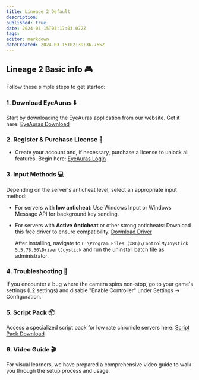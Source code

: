 ```yaml
---
title: Lineage 2 Default
description: 
published: true
date: 2024-03-15T03:17:03.072Z
tags: 
editor: markdown
dateCreated: 2024-03-15T02:39:36.765Z
---
```


## Lineage 2 Basic info :video_game:

Follow these simple steps to get started:

### 1. Download EyeAuras :arrow_down:

Start by downloading the EyeAuras application from our website. Get it here: [EyeAuras Download](https://eyeauras.net/download)

### 2. Register & Purchase License :key:

- Create your account and, if necessary, purchase a license to unlock all features. Begin here: [EyeAuras Login](https://eyeauras.net/login)

### 3. Input Methods :computer:

Depending on the server's anticheat level, select an appropriate input method:

- For servers with **low anticheat**: Use Windows Input or Windows Message API for background key sending.
- For servers with **Active Anticheat** or other strong anticheats: Download this free driver to ensure compatibility. [Download Driver](https://tetherscript.com/controlmyjoystick-download/)

  After installing, navigate to `C:\Program Files (x86)\ControlMyJoystick 5.5.78.50\Driver\Joystick` and run the uninstall batch file as administrator.

### 4. Troubleshooting :wrench:

If you encounter a bug where the camera spins non-stop, go to your game's settings (L2 settings) and disable "Enable Controller" under Settings -> Configuration.

### 5. Script Pack :package:

Access a specialized script pack for low rate chronicle servers here: [Script Pack Download](https://eyeauras.net/share/S202403150219539BfeOJ0eRl1q)

### 6. Video Guide :clapper:

For visual learners, we have prepared a comprehensive video guide to walk you through the setup process and usage.
